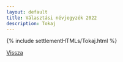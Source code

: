 ```yaml
---
layout: default
title: Választási névjegyzék 2022
description: Tokaj
---
```


{% include settlementHTMLs/Tokaj.html %}

[Vissza](../)